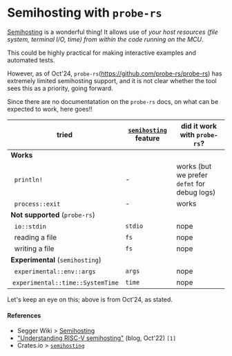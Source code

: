 # Semihosting with `probe-rs`

[Semihosting](https://embeddedinn.com/articles/tutorial/understanding-riscv-semihosting/) is a wonderful thing! It allows use of *your host resources (file system, terminal I/O, time) from within the code running on the MCU*. 

This could be highly practical for making interactive examples and automated tests.

However, as of Oct'24, `probe-rs`(https://github.com/probe-rs/probe-rs) has extremely limited semihosting support, and it is not clear whether the tool sees this as a priority, going forward.

Since there are no documentatation on the `probe-rs` docs, on what can be expected to work, here goes!!

|tried|[`semihosting`](https://docs.rs/semihosting) feature|did it work with `probe-rs`?|
|---|---|---|
|**Works**|
|&nbsp;&nbsp;`println!`|-|works (but we prefer `defmt` for debug logs)|
|&nbsp;&nbsp;`process::exit`|-|works|
|**Not supported** (`probe-rs`)|
|&nbsp;&nbsp;`io::stdin`|`stdio`|nope|
|&nbsp;&nbsp;reading a file|`fs`|nope|
|&nbsp;&nbsp;writing a file|`fs`|nope|
|**Experimental** (`semihosting`)|
|&nbsp;&nbsp;`experimental::env::args`|`args`|nope|
|&nbsp;`experimental::time::SystemTime`|`time`|nope|

<!-- #hidden; above shows that file input would not work..
There are ways around the lack of implementations. For example, you can write things in a file and let the MCU read such (for args, time, ...).
-->

Let's keep an eye on this; above is from Oct'24, as stated.

#### References

- Segger Wiki > [Semihosting](https://wiki.segger.com/Semihosting)
- ["Understanding RISC-V semihosting"](https://embeddedinn.com/articles/tutorial/understanding-riscv-semihosting/) (blog, Oct'22) `[1]`
- Crates.io > [`semihosting`](https://crates.io/crates/semihosting)
